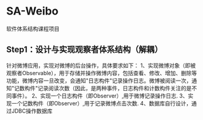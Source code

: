 # SA-Weibo
软件体系结构课程项目

## Step1：设计与实现观察者体系结构（解耦）
针对微博应用，实现对微博的后台操作，具体要求如下：
1、实现微博对象（即被观察者Observable），用于存储并操作微博内容，包括查看、修改、增加、删除等功能，微博内容一旦改变，会通知"日志构件"记录操作日志。微博被阅读一次，通知"记数构件"记录阅读次数（因此，是两种事件，日志构件和计数构件关注的是不同事件）。
2、实现一个日志构件（即Observer）,用于微博记录操作日志.
3、实现一个记数构件（即Observer）,用于记录微博点击次数.
4、数据库自行设计，通过JDBC操作数据库